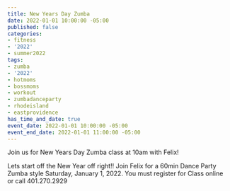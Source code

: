 ```yaml
---
title: New Years Day Zumba
date: 2022-01-01 10:00:00 -05:00
published: false
categories:
- fitness
- '2022'
- summer2022
tags:
- zumba
- '2022'
- hotmoms
- bossmoms
- workout
- zumbadanceparty
- rhodeisland
- eastprovidence
has_time_and_date: true
event_date: 2022-01-01 10:00:00 -05:00
event_end_date: 2022-01-01 11:00:00 -05:00
---
```


Join us for New Years Day Zumba class at 10am with Felix!

Lets start off the New Year off right!! Join Felix for a 60min Dance Party Zumba style Saturday, January 1, 2022. 
You must register for Class online or call 401.270.2929